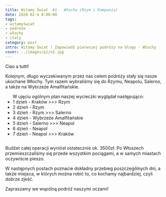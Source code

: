 ```yaml
---
title: Witamy Świat .#1 - Włochy (Rzym i Kampania)
date: 2020-02-4 8:00:00
tags:
- witamyświat
- podróże 
- włochy
- italy
category: post
intro: Witamy Świat ! Zapowiedź pierwszej podróży na blogu - Włochy
cover: ../images/p1/n1.jpg
---
```

<p>Ciao a tutti!<p>
<p>Kolejnym, długo wyczekiwanym przez nas celem podróży stały się nasze ukochane Włochy. Tym razem wybraliśmy się do Rzymu, Neapolu, Salerno, a także na Wybrzeże Amalfitańskie. <p>

<div class='flex'>
<ul class='box'>W ujęciu ogólnym plan naszej wycieczki wyglądał następująco:
  <li>1 dzień - Kraków >>> Rzym</li>

  <li>2 dzień - Rzym</li>

  <li>3 dzień - Rzym >>> Salerno</li>

  <li>4 dzień - Wybrzeże Amalfitańskie</li>

  <li>5 dzień - Salerno >>> Neapol</li>

  <li>6 dzień - Neapol</li>

  <li>7 dzień - Neapol >>> Kraków</li>
</ul>
<div class='image1 box'><img src="/static/posts-images/n11.jpg" alt=''/></div>
</div>

<p>
Budżet całej operacji wyniósł ostatecznie ok. 3500zł. Po Włoszech przemieszczaliśmy się przede wszystkim pociągami, a w samych miastach oczywiście pieszo. 

W następnych postach poznacie dokładny przebieg poszczególnych dni, a także miejsca, w których można robić to, co kochamy najbardziej, czyli dobrze zjeść.

Zapraszamy we wspólną podróż naszymi oczami! 
</p>


